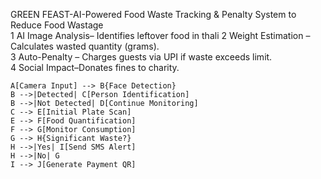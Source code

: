  GREEN FEAST-AI-Powered Food Waste Tracking & Penalty System to Reduce Food 
Wastage  
1 AI Image Analysis– Identifies leftover food in thali 
2 Weight Estimation – Calculates wasted quantity (grams).   
3 Auto-Penalty – Charges guests via UPI if waste exceeds limit.   
4 Social Impact–Donates fines to charity. 

    A[Camera Input] --> B{Face Detection}
    B -->|Detected| C[Person Identification]
    B -->|Not Detected| D[Continue Monitoring]
    C --> E[Initial Plate Scan]
    E --> F[Food Quantification]
    F --> G[Monitor Consumption]
    G --> H{Significant Waste?}
    H -->|Yes| I[Send SMS Alert]
    H -->|No| G
    I --> J[Generate Payment QR]
